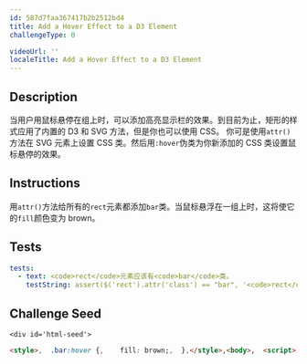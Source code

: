 ```yaml
---
id: 587d7faa367417b2b2512bd4
title: Add a Hover Effect to a D3 Element
challengeType: 0

videoUrl: ''
localeTitle: Add a Hover Effect to a D3 Element
---
```


## Description
<section id='description'>
当用户用鼠标悬停在组上时，可以添加高亮显示栏的效果。到目前为止，矩形的样式应用了内置的 D3 和 SVG 方法，但是你也可以使用 CSS。
你可是使用<code>attr()</code>方法在 SVG 元素上设置 CSS 类。然后用<code>:hover</code>伪类为你新添加的 CSS 类设置鼠标悬停的效果。
</section>

## Instructions
<section id='instructions'>
用<code>attr()</code>方法给所有的<code>rect</code>元素都添加<code>bar</code>类。当鼠标悬浮在一组上时，这将使它的<code>fill</code>颜色变为 brown。
</section>

## Tests
<section id='tests'>

```yml
tests:
  - text: <code>rect</code>元素应该有<code>bar</code>类。
    testString: assert($('rect').attr('class') == "bar", '<code>rect</code>元素应该有<code>bar</code>类。');

```

</section>

## Challenge Seed
<section id='challengeSeed'>

    <div id='html-seed'>
```html
<style>,  .bar:hover {,    fill: brown;,  },</style>,<body>,  <script>,    const dataset = [12, 31, 22, 17, 25, 18, 29, 14, 9];,    ,    const w = 500;,    const h = 100;,    ,    const svg = d3.select("body"),                  .append("svg"),                  .attr("width", w),                  .attr("height", h);,    ,    svg.selectAll("rect"),       .data(dataset),       .enter(),       .append("rect"),       .attr("x", (d, i) => i * 30),       .attr("y", (d, i) => h - 3 * d),       .attr("width", 25),       .attr("height", (d, i) => 3 * d),       .attr("fill", "navy"),       // 在下面添加你的代码,       ,       ,       ,       // 在上面添加你的代码,    ,    svg.selectAll("text"),       .data(dataset),       .enter(),       .append("text"),       .text((d) => d),       .attr("x", (d, i) => i * 30),       .attr("y", (d, i) => h - (3 * d) - 3);,       ,  </script>,</body>
```





</div>





</section>

              